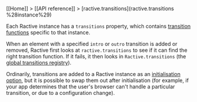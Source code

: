 [[Home]] > [[API reference]] > [ractive.transitions](ractive.transitions %28instance%29)

Each Ractive instance has a `transitions` property, which contains [transition functions](transitions) specific to that instance.

When an element with a specified `intro` or `outro` transition is added or removed, Ractive first looks at `ractive.transitions` to see if it can find the right transition function. If it fails, it then looks in `Ractive.transitions` (the [global transitions registry](ractive-transitions-global)).

Ordinarily, transitions are added to a Ractive instance as an [initialisation option](initialisation-options), but it is possible to swap them out after initialisation (for example, if your app determines that the user's browser can't handle a particular transition, or due to a configuration change).